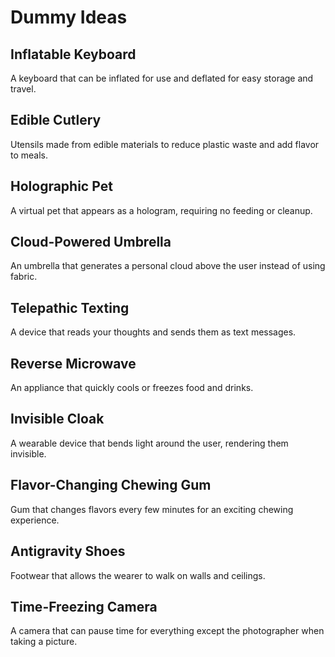 

  # Dummy Ideas

## Inflatable Keyboard

A keyboard that can be inflated for use and deflated for easy storage and travel.

## Edible Cutlery

Utensils made from edible materials to reduce plastic waste and add flavor to meals.

## Holographic Pet

A virtual pet that appears as a hologram, requiring no feeding or cleanup.

## Cloud-Powered Umbrella

An umbrella that generates a personal cloud above the user instead of using fabric.

## Telepathic Texting

A device that reads your thoughts and sends them as text messages.

## Reverse Microwave

An appliance that quickly cools or freezes food and drinks.

## Invisible Cloak

A wearable device that bends light around the user, rendering them invisible.

## Flavor-Changing Chewing Gum

Gum that changes flavors every few minutes for an exciting chewing experience.

## Antigravity Shoes

Footwear that allows the wearer to walk on walls and ceilings.

## Time-Freezing Camera

A camera that can pause time for everything except the photographer when taking a picture.

  